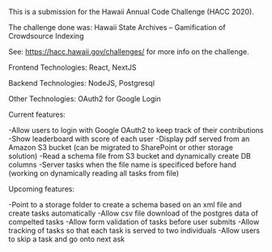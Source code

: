 This is a submission for the Hawaii Annual Code Challenge (HACC 2020).

The challenge done was: Hawaii State Archives – Gamification of Crowdsource Indexing

See: https://hacc.hawaii.gov/challenges/ for more info on the challenge.

Frontend Technologies: React, NextJS

Backend Technologies: NodeJS, Postgresql

Other Technologies: OAuth2 for Google Login

Current features: 

-Allow users to login with Google OAuth2 to keep track of their contributions 
-Show leaderboard with score of each user -Display pdf served from an Amazon S3 bucket (can be migrated to SharePoint or other storage solution) 
-Read a schema file from S3 bucket and dynamically create DB columns 
-Server tasks when the file name is specificed before hand (working on dynamically reading all tasks from file)

Upcoming features:

-Point to a storage folder to create a schema based on an xml file and create tasks automatically 
-Allow csv file download of the postgres data of compelted tasks 
-Allow form validation of tasks before user submits 
-Allow tracking of tasks so that each task is served to two individuals 
-Allow users to skip a task and go onto next ask
